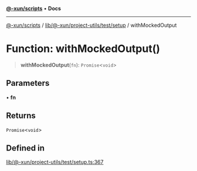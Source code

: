 [**@-xun/scripts**](../../../../../../README.md) • **Docs**

***

[@-xun/scripts](../../../../../../README.md) / [lib/@-xun/project-utils/test/setup](../README.md) / withMockedOutput

# Function: withMockedOutput()

> **withMockedOutput**(`fn`): `Promise`\<`void`\>

## Parameters

• **fn**

## Returns

`Promise`\<`void`\>

## Defined in

[lib/@-xun/project-utils/test/setup.ts:367](https://github.com/Xunnamius/xscripts/blob/ce701f3d57da9f82ee0036320bc62d5c51233011/lib/@-xun/project-utils/test/setup.ts#L367)
